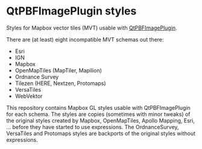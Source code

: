# QtPBFImagePlugin styles
Styles for Mapbox vector tiles (MVT) usable with
[QtPBFImagePlugin](https://github.com/tumic0/QtPBFImagePlugin).

There are (at least) eight incompatible MVT schemas out there:
- Esri
- IGN
- Mapbox
- OpenMapTiles (MapTiler, Mapilion)
- Ordnance Survey
- Tilezen (HERE, Nextzen, Protomaps)
- VersaTiles
- WebVektor

This repository contains Mapbox GL styles usable with QtPBFImagePlugin for
each schema. The styles are copies (sometimes with minor tweaks) of the original
styles created by Mapbox, OpenMapTiles, Apollo Mapping, Esri, ... before they
have started to use expressions. The OrdnanceSurvey, VersaTiles and Protomaps
styles are backports of the original styles without expressions.
